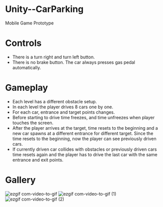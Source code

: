 # Unity--CarParking
 Mobile Game Prototype

# Controls
 <!-- toc -->
- There is a turn right and turn left button.
- There is no brake button. The car always presses gas pedal automatically.

# Gameplay
- Each level has a different obstacle setup.
- In each level the player drives 8 cars one by one.
- For each car, entrance and target points changes.
- Before starting to drive time freezes, and time unfreezes when player touches the
screen.
- After the player arrives at the target, time resets to the beginning and a new car spawns
at a different entrance for different target. Since the time resets to the beginning, now
the player can see previously driven cars.
- If currently driven car collides with obstacles or previously driven cars time resets again
and the player has to drive the last car with the same entrance and exit points.

# Gallery
![ezgif com-video-to-gif](https://user-images.githubusercontent.com/37352722/85719927-95d30280-b6f8-11ea-8be9-9c27e29541e7.gif)
![ezgif com-video-to-gif (1)](https://user-images.githubusercontent.com/37352722/85720532-3295a000-b6f9-11ea-93ac-7227a5be51c1.gif)
![ezgif com-video-to-gif (2)](https://user-images.githubusercontent.com/37352722/85720477-23165700-b6f9-11ea-843d-6b43f2ff3189.gif)
